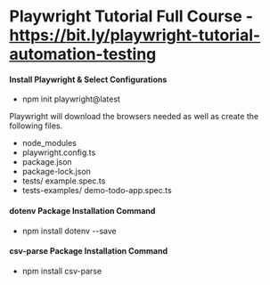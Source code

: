 # Playwright Tutorial Full Course - https://bit.ly/playwright-tutorial-automation-testing


#### Install Playwright & Select Configurations
- npm init playwright@latest

Playwright will download the browsers needed as well as create the following files.

- node_modules
- playwright.config.ts
- package.json
- package-lock.json
- tests/
    example.spec.ts
- tests-examples/
    demo-todo-app.spec.ts

  
#### dotenv Package Installation Command
- npm install dotenv --save

#### csv-parse Package Installation Command
- npm install csv-parse
